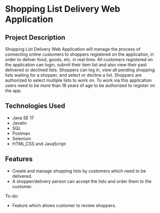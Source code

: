 # Shopping List Delivery Web Application
## Project Description
Shopping List Delivery Web Application will manage the process of connecting online customers to shoppers registered on the application, in order to deliver food, goods, etc. in real time. All customers registered on the application can login, submit their item list and also view their past delivered or declined lists. Shoppers can log in, view all pending shopping lists waiting for a shopper, and select or decline a list. Shoppers are authorized to select multiple lists to work on. To work via this application users need to be more than 18 years of age to be authorized to register on the app.

## Technologies Used

* Java SE 17
* Javalin
* SQL
* Postman
* Selenium
* HTML,CSS and JavaScript


## Features

* Create and manage shopping lists by customers which need to be delivered.
* A shopper/delivery person can accept the lists and order them to the customer.




To-do:
* Feature which allows customer to review shoppers.

   
